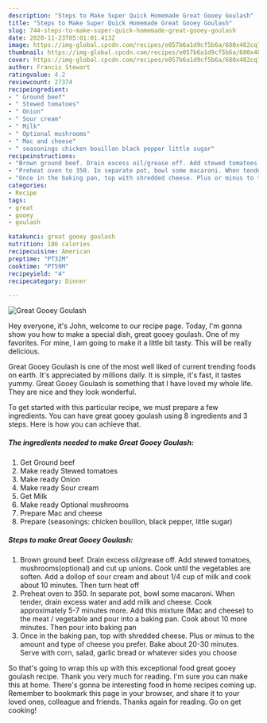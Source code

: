 ```yaml
---
description: "Steps to Make Super Quick Homemade Great Gooey Goulash"
title: "Steps to Make Super Quick Homemade Great Gooey Goulash"
slug: 744-steps-to-make-super-quick-homemade-great-gooey-goulash
date: 2020-11-23T05:01:01.413Z
image: https://img-global.cpcdn.com/recipes/e057b6a1d9cf5b6a/680x482cq70/great-gooey-goulash-recipe-main-photo.jpg
thumbnail: https://img-global.cpcdn.com/recipes/e057b6a1d9cf5b6a/680x482cq70/great-gooey-goulash-recipe-main-photo.jpg
cover: https://img-global.cpcdn.com/recipes/e057b6a1d9cf5b6a/680x482cq70/great-gooey-goulash-recipe-main-photo.jpg
author: Francis Stewart
ratingvalue: 4.2
reviewcount: 27374
recipeingredient:
- " Ground beef"
- " Stewed tomatoes"
- " Onion"
- " Sour cream"
- " Milk"
- " Optional mushrooms"
- " Mac and cheese"
- " seasonings chicken bouillon black pepper little sugar"
recipeinstructions:
- "Brown ground beef. Drain excess oil/grease off. Add stewed tomatoes, mushrooms(optional) and cut up unions. Cook until the vegetables are soften. Add a dollop of sour cream and about 1/4 cup of milk and cook about 10 minutes. Then turn heat off"
- "Preheat oven to 350. In separate pot, bowl some macaroni. When tender, drain excess water and add milk and cheese. Cook approximately 5-7 minutes more. Add this mixture (Mac and cheese) to the meat / vegetable and pour into a baking pan. Cook about 10 more minutes. Then pour into baking pan"
- "Once in the baking pan, top with shredded cheese. Plus or minus to the amount and type of cheese you prefer. Bake about 20-30 minutes. Serve with corn, salad, garlic bread or whatever sides you choose"
categories:
- Recipe
tags:
- great
- gooey
- goulash

katakunci: great gooey goulash 
nutrition: 186 calories
recipecuisine: American
preptime: "PT32M"
cooktime: "PT59M"
recipeyield: "4"
recipecategory: Dinner

---
```



![Great Gooey Goulash](https://img-global.cpcdn.com/recipes/e057b6a1d9cf5b6a/680x482cq70/great-gooey-goulash-recipe-main-photo.jpg)

Hey everyone, it's John, welcome to our recipe page. Today, I'm gonna show you how to make a special dish, great gooey goulash. One of my favorites. For mine, I am going to make it a little bit tasty. This will be really delicious.



Great Gooey Goulash is one of the most well liked of current trending foods on earth. It's appreciated by millions daily. It is simple, it's fast, it tastes yummy. Great Gooey Goulash is something that I have loved my whole life. They are nice and they look wonderful.


To get started with this particular recipe, we must prepare a few ingredients. You can have great gooey goulash using 8 ingredients and 3 steps. Here is how you can achieve that.

<!--inarticleads1-->

##### The ingredients needed to make Great Gooey Goulash:

1. Get  Ground beef
1. Make ready  Stewed tomatoes
1. Make ready  Onion
1. Make ready  Sour cream
1. Get  Milk
1. Make ready  Optional mushrooms
1. Prepare  Mac and cheese
1. Prepare  (seasonings: chicken bouillon, black pepper, little sugar)




<!--inarticleads2-->

##### Steps to make Great Gooey Goulash:

1. Brown ground beef. Drain excess oil/grease off. Add stewed tomatoes, mushrooms(optional) and cut up unions. Cook until the vegetables are soften. Add a dollop of sour cream and about 1/4 cup of milk and cook about 10 minutes. Then turn heat off
1. Preheat oven to 350. In separate pot, bowl some macaroni. When tender, drain excess water and add milk and cheese. Cook approximately 5-7 minutes more. Add this mixture (Mac and cheese) to the meat / vegetable and pour into a baking pan. Cook about 10 more minutes. Then pour into baking pan
1. Once in the baking pan, top with shredded cheese. Plus or minus to the amount and type of cheese you prefer. Bake about 20-30 minutes. Serve with corn, salad, garlic bread or whatever sides you choose




So that's going to wrap this up with this exceptional food great gooey goulash recipe. Thank you very much for reading. I'm sure you can make this at home. There's gonna be interesting food in home recipes coming up. Remember to bookmark this page in your browser, and share it to your loved ones, colleague and friends. Thanks again for reading. Go on get cooking!
